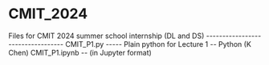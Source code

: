 # CMIT_2024
Files for CMIT 2024 summer school internship (DL and DS) ----------------------------------
CMIT_P1.py ----- Plain python for Lecture 1 -- Python (K Chen)
CMIT_P1.ipynb -- (in Jupyter format)
